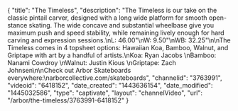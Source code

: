 {
    "title": "The Timeless",
    "description": "The Timeless is our take on the classic pintail carver, designed with a long wide platform for smooth open-stance skating. The wide concave and substantial wheelbase give you maximum push and speed stability, while remaining lively enough for hard carving and expression sessions.\nL: 46.00\"\nW: 9.50\"\nWB: 32.25\"\n\nThe Timeless comes in 4 topsheet options: Hawaiian Koa, Bamboo, Walnut, and Griptape with art by a handful of artists.\nKoa: Ryan Jacobs \nBamboo: Nanami Cowdroy \nWalnut: Justin Kious \nGriptape: Zach Johnsen\n\nCheck out Arbor Skateboards everywhere:\narborcollective.com\/skateboards",
    "channelid": "3763991",
    "videoid": "6418152",
    "date_created": "1443636154",
    "date_modified": "1445032586",
    "type": "captivate",
    "layout": "channelVideo",
    "url": "\/arbor\/the-timeless\/3763991-6418152"
}